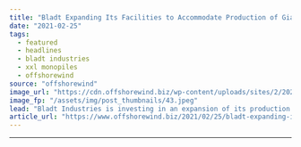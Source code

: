 ```yaml
---
title: "Bladt Expanding Its Facilities to Accommodate Production of Giant OWF Foundations"
date: "2021-02-25"
tags: 
  - featured
  - headlines
  - bladt industries
  - xxl monopiles
  - offshorewind
source: "offshorewind"
image_url: "https://cdn.offshorewind.biz/wp-content/uploads/sites/2/2021/02/25123004/Bladt-Industries_Gode-Wind.jpeg"
image_fp: "/assets/img/post_thumbnails/43.jpeg"
lead: "Bladt Industries is investing in an expansion of its production facilities at Lindø port"
article_url: "https://www.offshorewind.biz/2021/02/25/bladt-expanding-its-facilities-to-accommodate-production-of-giant-owf-foundations/"
---
```


---
